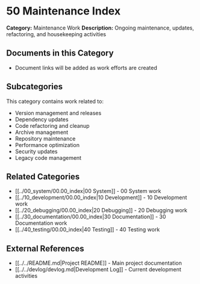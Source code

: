 # 50 Maintenance Index

**Category:** Maintenance Work
**Description:** Ongoing maintenance, updates, refactoring, and housekeeping activities

## Documents in this Category
- Document links will be added as work efforts are created

## Subcategories
This category contains work related to:
- Version management and releases
- Dependency updates
- Code refactoring and cleanup
- Archive management
- Repository maintenance
- Performance optimization
- Security updates
- Legacy code management

## Related Categories
- [[../00_system/00.00_index|00 System]] - 00 System work
- [[../10_development/00.00_index|10 Development]] - 10 Development work
- [[../20_debugging/00.00_index|20 Debugging]] - 20 Debugging work
- [[../30_documentation/00.00_index|30 Documentation]] - 30 Documentation work
- [[../40_testing/00.00_index|40 Testing]] - 40 Testing work

## External References
- [[../../README.md|Project README]] - Main project documentation
- [[../../devlog/devlog.md|Development Log]] - Current development activities
